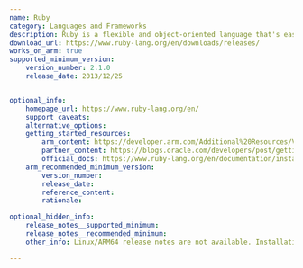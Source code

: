 ```yaml
---
name: Ruby
category: Languages and Frameworks
description: Ruby is a flexible and object-oriented language that's easy to learn and use, making it a popular choice for building web applications.
download_url: https://www.ruby-lang.org/en/downloads/releases/
works_on_arm: true
supported_minimum_version:
    version_number: 2.1.0
    release_date: 2013/12/25


optional_info:
    homepage_url: https://www.ruby-lang.org/en/
    support_caveats:
    alternative_options:
    getting_started_resources:
        arm_content: https://developer.arm.com/Additional%20Resources/Video%20Tutorials/Arm%20Socrates%20-%20Managing%20Projects%20-%20Generating%20and%20Running%20IP%20Configuration%20Scripts%20and%20Ruby%20API
        partner_content: https://blogs.oracle.com/developers/post/getting-started-with-ruby-and-ruby-on-rails-on-oci
        official_docs: https://www.ruby-lang.org/en/documentation/installation/
    arm_recommended_minimum_version:
        version_number:
        release_date:
        reference_content:
        rationale:

optional_hidden_info:
    release_notes__supported_minimum:
    release_notes__recommended_minimum:
    other_info: Linux/ARM64 release notes are not available. Installation and testing were done using released tar files.

---
```

